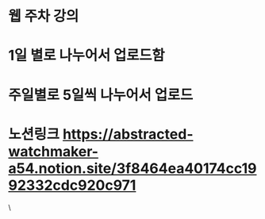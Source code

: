 # 웹 주차 강의
# 1일 별로 나누어서 업로드함
# 주일별로 5일씩 나누어서 업로드
# 노션링크 https://abstracted-watchmaker-a54.notion.site/3f8464ea40174cc1992332cdc920c971
\
